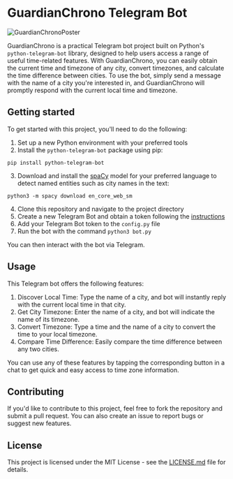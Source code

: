# GuardianChrono Telegram Bot

![GuardianChronoPoster](https://github.com/mearashadowfax/GuardianChrono/assets/125820963/47d384e7-8f8e-49bf-9b39-2b2ef1d4c486)

GuardianChrono is a practical Telegram bot project built on Python's `python-telegram-bot` library, designed to help users access a range of useful time-related features. With GuardianChrono, you can easily obtain the current time and timezone of any city, convert timezones, and calculate the time difference between cities. To use the bot, simply send a message with the name of a city you're interested in, and GuardianChrono will promptly respond with the current local time and timezone.

## Getting started
To get started with this project, you'll need to do the following:  
1. Set up a new Python environment with your preferred tools
2. Install the `python-telegram-bot` package using pip:
```
pip install python-telegram-bot
```
3. Download and install the [spaCy](https://spacy.io/) model for your preferred language to detect named entities such as city names in the text: 
```
python3 -m spacy download en_core_web_sm
```
4. Clone this repository and navigate to the project directory
5. Create a new Telegram Bot and obtain a token following the [instructions](https://core.telegram.org/bots#how-do-i-create-a-bot)
6. Add your Telegram Bot token to the `config.py` file
7. Run the bot with the command `python3 bot.py`

You can then interact with the bot via Telegram.

## Usage
This Telegram bot offers the following features:  
1. Discover Local Time: Type the name of a city, and bot will instantly reply with the current local time in that city.  
2. Get City Timezone: Enter the name of a city, and bot will indicate the name of its timezone.  
3. Convert Timezone: Type a time and the name of a city to convert the time to your local timezone.  
4. Compare Time Difference: Easily compare the time difference between any two cities.  

You can use any of these features by tapping the corresponding button in a chat to get quick and easy access to time zone information.
## Contributing
If you'd like to contribute to this project, feel free to fork the repository and submit a pull request. You can also create an issue to report bugs or suggest new features.

## License
This project is licensed under the MIT License - see the [LICENSE.md](https://github.com/mearashadowfax/GuardianChrono/blob/main/LICENSE) file for details.
